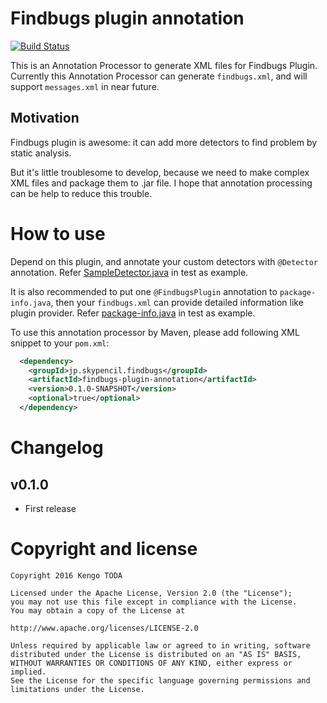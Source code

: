 # Findbugs plugin annotation

[![Build Status](https://travis-ci.org/KengoTODA/findbugs-plugin-annotation.svg?branch=master)](https://travis-ci.org/KengoTODA/findbugs-plugin-annotation)

This is an Annotation Processor to generate XML files for Findbugs Plugin.
Currently this Annotation Processor can generate `findbugs.xml`, and will support `messages.xml` in near future.


## Motivation

Findbugs plugin is awesome: it can add more detectors to find problem by static analysis.

But it's little troublesome to develop, because we need to make complex XML files and package them to .jar file. I hope that annotation processing can be help to reduce this trouble.


# How to use

Depend on this plugin, and annotate your custom detectors with `@Detector` annotation.
Refer [SampleDetector.java](src/test/resources/SampleDetector.java) in test as example.

It is also recommended to put one `@FindbugsPlugin` annotation to `package-info.java`,
then your `findbugs.xml` can provide detailed information like plugin provider.
Refer [package-info.java](src/test/resources/jp/skypencil/test/package-info.java) in test as example.

To use this annotation processor by Maven, please add following XML snippet to your `pom.xml`:

```xml
  <dependency>
    <groupId>jp.skypencil.findbugs</groupId>
    <artifactId>findbugs-plugin-annotation</artifactId>
    <version>0.1.0-SNAPSHOT</version>
    <optional>true</optional>
  </dependency>
```


# Changelog

## v0.1.0

* First release


# Copyright and license

    Copyright 2016 Kengo TODA
    
    Licensed under the Apache License, Version 2.0 (the "License");
    you may not use this file except in compliance with the License.
    You may obtain a copy of the License at
    
    http://www.apache.org/licenses/LICENSE-2.0

    Unless required by applicable law or agreed to in writing, software
    distributed under the License is distributed on an "AS IS" BASIS,
    WITHOUT WARRANTIES OR CONDITIONS OF ANY KIND, either express or implied.
    See the License for the specific language governing permissions and
    limitations under the License.
